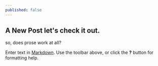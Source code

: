 ```yaml
---
published: false
---
```


## A New Post let's check it out.

so, does prose work at all?

Enter text in [Markdown](http://daringfireball.net/projects/markdown/). Use the toolbar above, or click the **?** button for formatting help.
